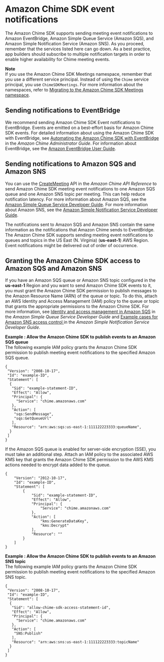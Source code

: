 # Amazon Chime SDK event notifications<a name="mtgs-sdk-notifications"></a>

The Amazon Chime SDK supports sending meeting event notifications to Amazon EventBridge, Amazon Simple Queue Service \(Amazon SQS\), and Amazon Simple Notification Service \(Amazon SNS\)\. As you proceed, remember that the services listed here can go down\. As a best practice, app builders should subscribe to multiple notification targets in order to enable higher availability for Chime meeting events\.

**Note**  
If you use the Amazon Chime SDK Meetings namespace, remember that you use a different service principal\. Instead of using the `Chime` service principal, you use `ChimeSDKMeetings`\. For more information about the namespaces, refer to [Migrating to the Amazon Chime SDK Meetings namespace](meeting-namespace-migration.md)\.

## Sending notifications to EventBridge<a name="chime-sdk-eventbridge-notifications"></a>

We recommend sending Amazon Chime SDK Event notifications to EventBridge\. Events are emitted on a best\-effort basis for Amazon Chime SDK events\. For detailed information about using the Amazon Chime SDK with EventBridge, see [ Automating the Amazon Chime SDK with EventBridge ](https://docs.aws.amazon.com/chime/latest/ag/automating-chime-with-cloudwatch-events.html#events-sdk) in the *Amazon Chime Administrator Guide*\. For information about EventBridge, see the [Amazon EventBridge User Guide](https://docs.aws.amazon.com/eventbridge/latest/userguide/)\.

## Sending notifications to Amazon SQS and Amazon SNS<a name="chime-sdk-sqs-sns-notifications"></a>

You can use the [CreateMeeting](https://docs.aws.amazon.com/chime/latest/APIReference/API_CreateMeeting.html) API in the *Amazon Chime API Reference* to send Amazon Chime SDK meeting event notifications to one Amazon SQS queue and one Amazon SNS topic per meeting\. This can help reduce notification latency\. For more information about Amazon SQS, see the [Amazon Simple Queue Service Developer Guide](https://docs.aws.amazon.com/AWSSimpleQueueService/latest/SQSDeveloperGuide/)\. For more information about Amazon SNS, see the [Amazon Simple Notification Service Developer Guide](https://docs.aws.amazon.com/sns/latest/dg/)\.

The notifications sent to Amazon SQS and Amazon SNS contain the same information as the notifications that Amazon Chime sends to EventBridge\. The Amazon Chime SDK supports sending meeting event notifications to queues and topics in the US East \(N\. Virginia\) \(**us\-east\-1**\) AWS Region\. Event notifications might be delivered out of order of occurrence\.

## Granting the Amazon Chime SDK access to Amazon SQS and Amazon SNS<a name="chime-sdk-sqs-sns-permissions"></a>

If you have an Amazon SQS queue or Amazon SNS topic configured in the **us\-east\-1** Region and you want to send Amazon Chime SDK events to it, you must grant the Amazon Chime SDK permission to publish messages to the Amazon Resource Name \(ARN\) of the queue or topic\. To do this, attach an AWS Identity and Access Management \(IAM\) policy to the queue or topic that grants the appropriate permissions to the Amazon Chime SDK\. For more information, see [Identity and access management in Amazon SQS](https://docs.aws.amazon.com/AWSSimpleQueueService/latest/SQSDeveloperGuide/sqs-authentication-and-access-control.html) in the *Amazon Simple Queue Service Developer Guide* and [Example cases for Amazon SNS access control ](https://docs.aws.amazon.com/sns/latest/dg/sns-access-policy-use-cases.html) in the *Amazon Simple Notification Service Developer Guide*\.

**Example : Allow the Amazon Chime SDK to publish events to an Amazon SQS queue**  
The following example IAM policy grants the Amazon Chime SDK permission to publish meeting event notifications to the specified Amazon SQS queue\.  

```
{
 "Version": "2008-10-17",
 "Id": "example-ID",
 "Statement": [
  {
   "Sid": "example-statement-ID",
   "Effect": "Allow",
   "Principal": {
     "Service": "chime.amazonaws.com"  
   },
   "Action": [
    "sqs:SendMessage",
    "sqs:GetQueueUrl"
   ],
   "Resource": "arn:aws:sqs:us-east-1:111122223333:queueName",
  }
 ]
}
```
If the Amazon SQS queue is enabled for server\-side encryption \(SSE\), you must take an additional step\. Attach an IAM policy to the associated AWS KMS key that grants the Amazon Chime SDK permission to the AWS KMS actions needed to encrypt data added to the queue\.  

```
{
    "Version": "2012-10-17",
    "Id": "example-ID",
    "Statement": [
        {
            "Sid": "example-statement-ID",
            "Effect": "Allow",
            "Principal": {
                "Service": "chime.amazonaws.com"
            },
            "Action": [
                "kms:GenerateDataKey",
                "kms:Decrypt"
            ],
            "Resource": ""
        }
    ]
}
```

**Example : Allow the Amazon Chime SDK to publish events to an Amazon SNS topic**  
The following example IAM policy grants the Amazon Chime SDK permission to publish meeting event notifications to the specified Amazon SNS topic\.  

```
{
 "Version": "2008-10-17",
 "Id": "example-ID",
 "Statement": [
  {
   "Sid": "allow-chime-sdk-access-statement-id",
   "Effect": "Allow",
   "Principal": {
     "Service": "chime.amazonaws.com"  
   },
   "Action": [
    "SNS:Publish"
   ],
   "Resource": "arn:aws:sns:us-east-1:111122223333:topicName"
  }
 ]
}
```